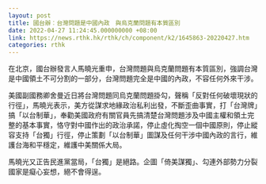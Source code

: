 ```yaml
---
layout: post
title: 國台辦︰台灣問題是中國內政　與烏克蘭問題有本質區別
date: 2022-04-27 11:24:45.000000000 +08:00
link: https://news.rthk.hk/rthk/ch/component/k2/1645863-20220427.htm
categories: rthk
---
```


在北京，國台辦發言人馬曉光重申，台灣問題與烏克蘭問題有本質區別，強調台灣是中國領土不可分割的一部分，台灣問題完全是中國的內政，不容任何外來干涉。

美國副國務卿舍曼近日將台灣問題同烏克蘭問題掛勾，聲稱「反對任何破壞現狀的行徑」，馬曉光表示，美方從謀求地緣政治私利出發，不斷歪曲事實，打「台灣牌」搞「以台制華」，奉勸美國政府有關官員先搞清楚台灣問題涉及中國主權和領土完整的基本事實，恪守對中國作出的政治承諾，停止虛化掏空一個中國原則，停止縱容支持「台獨」行徑，停止策劃「以台制華」圖謀及任何干涉中國內政的言行，維護台海和平穩定，維護中美關係大局。

馬曉光又正告民進黨當局，「台獨」是絕路。企圖「倚美謀獨」、勾連外部勢力分裂國家是癡心妄想，絕不會得逞。
